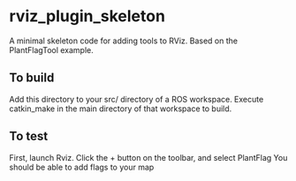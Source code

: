 # rviz_plugin_skeleton
A minimal skeleton code for adding tools to RViz. Based on the PlantFlagTool example.

## To build

Add this directory to your src/ directory of a ROS workspace. Execute catkin_make in the main directory of that workspace to build.

## To test

First, launch Rviz.
Click the + button on the toolbar, and select PlantFlag
You should be able to add flags to your map
